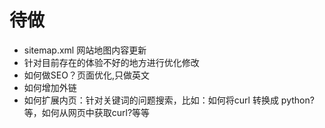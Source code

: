 # 待做
- sitemap.xml 网站地图内容更新
- 针对目前存在的体验不好的地方进行优化修改
- 如何做SEO？页面优化,只做英文
- 如何增加外链
- 如何扩展内页：针对关键词的问题搜索，比如：如何将curl 转换成 python?等，如何从网页中获取curl?等等
